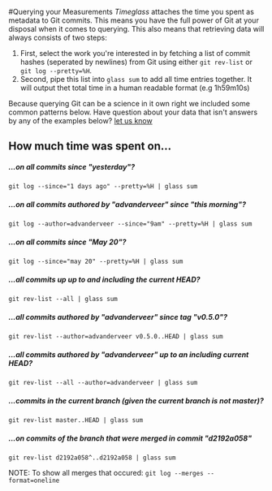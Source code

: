 #Querying your Measurements
_Timeglass_ attaches the time you spent as metadata to Git commits. This means you have the full power of Git at your disposal when it comes to querying. This also means that retrieving data will always consists of two steps: 

1. First, select the work you're interested in by fetching a list of commit hashes (seperated by newlines) from Git using either `git rev-list` or `git log --pretty=%H`.
2. Second, pipe this list into `glass sum` to add all time entries together. It will output thet total time in a human readable format (e.g 1h59m10s)

Because querying Git can be a science in it own right we included some common patterns below. Have question about your data that isn't answers by any of the examples below? [let us know](https://github.com/timeglass/glass/issues/9)

## How much time was spent on...

##### ...on all commits since "yesterday"?
	git log --since="1 days ago" --pretty=%H | glass sum

##### ...on all commits authored by "advanderveer" since "this morning"?
	git log --author=advanderveer --since="9am" --pretty=%H | glass sum

##### ...on all commits since "May 20"?
	git log --since="may 20" --pretty=%H | glass sum

##### ...all commits up up to and including the current HEAD?
	git rev-list --all | glass sum

##### ...all commits authored by "advanderveer" since tag "v0.5.0"?
	git rev-list --author=advanderveer v0.5.0..HEAD | glass sum

##### ...all commits authored by "advanderveer" up to an including current HEAD?
	git rev-list --all --author=advanderveer | glass sum

##### ...commits in the current branch (given the current branch is not master)?
	git rev-list master..HEAD | glass sum

##### ...on commits of the branch that were merged in commit "d2192a058"
	git rev-list d2192a058^..d2192a058 | glass sum

NOTE: To show all merges that occured: `git log --merges --format=oneline`



